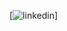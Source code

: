 
[![linkedin](https://img.shields.io/badge/Linkedin-000000?style=for-the-badge&logo=Linkedin&logoColor=white)]
